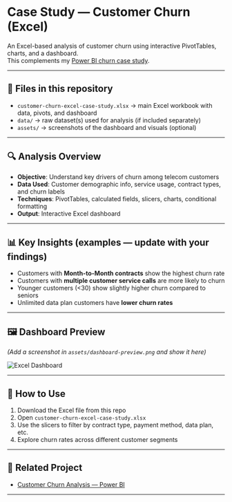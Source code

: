 # Case Study — Customer Churn (Excel)

An Excel-based analysis of customer churn using interactive PivotTables, charts, and a dashboard.  
This complements my [Power BI churn case study](https://github.com/Siddharth-Parthasarathy/customer-churn-powerbi-case-study).

---

## 📂 Files in this repository
- `customer-churn-excel-case-study.xlsx` → main Excel workbook with data, pivots, and dashboard
- `data/` → raw dataset(s) used for analysis (if included separately)
- `assets/` → screenshots of the dashboard and visuals (optional)

---

## 🔍 Analysis Overview
- **Objective**: Understand key drivers of churn among telecom customers  
- **Data Used**: Customer demographic info, service usage, contract types, and churn labels  
- **Techniques**: PivotTables, calculated fields, slicers, charts, conditional formatting  
- **Output**: Interactive Excel dashboard  

---

## 📊 Key Insights (examples — update with your findings)
- Customers with **Month-to-Month contracts** show the highest churn rate  
- Customers with **multiple customer service calls** are more likely to churn  
- Younger customers (<30) show slightly higher churn compared to seniors  
- Unlimited data plan customers have **lower churn rates**

---

## 🖼️ Dashboard Preview
*(Add a screenshot in `assets/dashboard-preview.png` and show it here)*

![Excel Dashboard](assets/dashboard-preview.png)

---

## 🚀 How to Use
1. Download the Excel file from this repo  
2. Open `customer-churn-excel-case-study.xlsx`  
3. Use the slicers to filter by contract type, payment method, data plan, etc.  
4. Explore churn rates across different customer segments  

---

## 📌 Related Project
- [Customer Churn Analysis — Power BI](https://github.com/Siddharth-Parthasarathy/customer-churn-powerbi-case-study)

---
